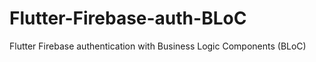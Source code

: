 # Flutter-Firebase-auth-BLoC
Flutter Firebase authentication with Business Logic Components (BLoC) 
